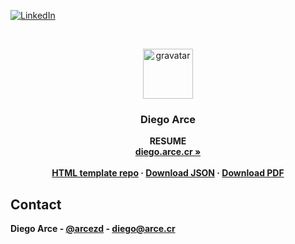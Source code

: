 <!--
*** Diego Arce | RESUME
-->
[![LinkedIn][linkedin-shield]][linkedin-url]

<br />
<p align="center">
  <a href="https://github.com/arcezd">
    <img src="https://www.gravatar.com/avatar/a44ef9d4aeebca73f6799c70b15ebdbf.jpg?s=256" alt="gravatar" width="80" height="80">
  </a>

  <h3 align="center">Diego <strong>Arce<strong></h3>

  <p align="center">
    RESUME
    <br />
    <a href="https://diego.arce.cr"><strong>diego.arce.cr »</strong></a>
    <br />
    <br />
    <a href="https://github.com/arcezd/html-resume">HTML template repo</a>
    ·
    <a href="https://github.com/arcezd/resume/releases/latest/download/diego.arce_resume_en.json">Download JSON</a>
    ·
    <a href="https://github.com/arcezd/resume/releases/latest/download/diego.arce_resume_en.pdf">Download PDF</a>
  </p>
</p>

<!-- CONTACT -->
## Contact

Diego Arce - [@arcezd](http://twitter.arce.cr) - diego@arce.cr

<!-- MARKDOWN LINKS & IMAGES -->
<!-- https://www.markdownguide.org/basic-syntax/#reference-style-links -->
[linkedin-shield]: https://img.shields.io/badge/-LinkedIn-black.svg?style=flat-square&logo=linkedin&colorB=555
[linkedin-url]: https://linkedin.com/in/arcezd